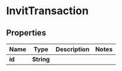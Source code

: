 

# InvitTransaction


## Properties

| Name | Type | Description | Notes |
|------------ | ------------- | ------------- | -------------|
|**id** | **String** |  |  |



